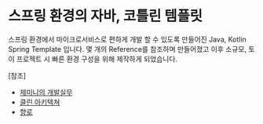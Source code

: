 # 스프링 환경의 자바, 코틀린 템플릿
스프링 환경에서 마이크로서비스로 편하게 개발 할 수 있도록 만들어진 Java, Kotlin Spring Template 입니다.
몇 개의 Reference를 참조하며 만들어졌고 이후 소규모, 토이 프로젝트 시 빠른 환경 구성을 위해 제작하게 되었습니다.

[참조] 
- [제미니의 개발실무](https://github.com/team-dodn)
- [클린 아키텍쳐](https://github.com/wikibook/clean-architecture)
- [향로](https://jojoldu.tistory.com/123)
